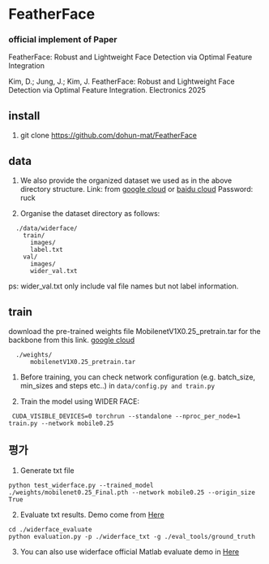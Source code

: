 # FeatherFace

### official implement of Paper
FeatherFace: Robust and Lightweight Face Detection via Optimal Feature Integration

Kim, D.; Jung, J.; Kim, J. FeatherFace: Robust and Lightweight Face Detection via Optimal Feature Integration. Electronics 2025



## install
1. git clone https://github.com/dohun-mat/FeatherFace

## data
1. We also provide the organized dataset we used as in the above directory structure.
Link: from [google cloud](https://drive.google.com/open?id=11UGV3nbVv1x9IC--_tK3Uxf7hA6rlbsS) or [baidu cloud](https://pan.baidu.com/s/1jIp9t30oYivrAvrgUgIoLQ) Password: ruck

2. Organise the dataset directory as follows:
```Shell
  ./data/widerface/
    train/
      images/
      label.txt
    val/
      images/
      wider_val.txt
```
ps: wider_val.txt only include val file names but not label information.

## train
download the pre-trained weights file MobilenetV1X0.25_pretrain.tar for the backbone from this link. [google cloud](https://drive.google.com/open?id=1oZRSG0ZegbVkVwUd8wUIQx8W7yfZ_ki1) 
```Shell
  ./weights/
      mobilenetV1X0.25_pretrain.tar
```
1. Before training, you can check network configuration (e.g. batch_size, min_sizes and steps etc..) in
   ```data/config.py and train.py```

2. Train the model using WIDER FACE:
  ```Shell
   CUDA_VISIBLE_DEVICES=0 torchrun --standalone --nproc_per_node=1 train.py --network mobile0.25
  ```


## 평가
1. Generate txt file
```Shell
python test_widerface.py --trained_model ./weights/mobilenet0.25_Final.pth --network mobile0.25 --origin_size True
```
2. Evaluate txt results. Demo come from [Here](https://github.com/wondervictor/WiderFace-Evaluation)  
```Shell
cd ./widerface_evaluate
python evaluation.py -p ./widerface_txt -g ./eval_tools/ground_truth
```
3. You can also use widerface official Matlab evaluate demo in [Here](http://mmlab.ie.cuhk.edu.hk/projects/WIDERFace/WiderFace_Results.html)  


